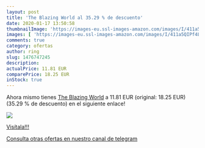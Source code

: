 ```yaml
---
layout: post
title: 'The Blazing World al 35.29 % de descuento'
date: 2020-01-17 13:50:58
thumbnailImage: 'https://images-eu.ssl-images-amazon.com/images/I/411a5QIPf4L._SL200_.jpg'
images: [ 'https://images-eu.ssl-images-amazon.com/images/I/411a5QIPf4L._SL200_.jpg' ]
comments: true
category: ofertas
author: ring
slug: 1476747245
description:
actualPrice: 11.81 EUR
comparePrice: 18.25 EUR
inStock: true
---
```


Ahora mismo tienes [The Blazing World](https://www.amazon.es/dp/1476747245/?tag=redken-21) a 11.81 EUR (original: 18.25 EUR) (35.29 %  de descuento) en el siguiente enlace!

[![](https://images-eu.ssl-images-amazon.com/images/I/411a5QIPf4L._SL200_.jpg)](https://www.amazon.es/dp/1476747245/?tag=redken-21)

[Visítala!!!](https://www.amazon.es/dp/1476747245/?tag=redken-21)

[Consulta otras ofertas en nuestro canal de telegram](https://t.me/s/ofertas25)
